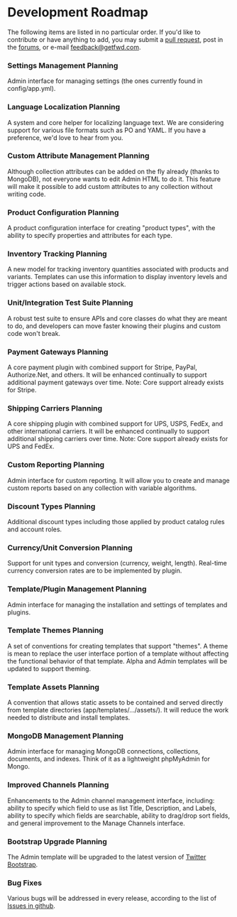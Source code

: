 # Development Roadmap

The following items are listed in no particular order. If you'd like to contribute or have anything to add, you may submit a <a href="https://github.com/getfwd/fwdcommerce-docs">pull request</a>, post in the <a href="/alpha/forums">forums</a>, or e-mail <a href="mailto:feedback@getfwd.com">feedback@getfwd.com</a>.

### Settings Management <span class="label label-info">Planning</span>

Admin interface for managing settings (the ones currently found in config/app.yml).

### Language Localization <span class="label label-info">Planning</span>

A system and core helper for localizing language text. We are considering support for various file formats such as PO and YAML. If you have a preference, we'd love to hear from you.

### Custom Attribute Management <span class="label label-info">Planning</span>

Although collection attributes can be added on the fly already (thanks to MongoDB), not everyone wants to edit Admin HTML to do it. This feature will make it possible to add custom attributes to any collection without writing code.

### Product Configuration <span class="label label-info">Planning</span>

A product configuration interface for creating "product types", with the ability to specify properties and attributes for each type.

### Inventory Tracking <span class="label label-info">Planning</span>

A new model for tracking inventory quantities associated with products and variants. Templates can use this information to display inventory levels and trigger actions based on available stock.

### Unit/Integration Test Suite <span class="label label-info">Planning</span>

A robust test suite to ensure APIs and core classes do what they are meant to do, and developers can move faster knowing their plugins and custom code won't break.

### Payment Gateways <span class="label label-info">Planning</span>

A core payment plugin with combined support for Stripe, PayPal, Authorize.Net, and others. It will be enhanced continually to support additional payment gateways over time. Note: Core support already exists for Stripe.

### Shipping Carriers <span class="label label-info">Planning</span>

A core shipping plugin with combined support for UPS, USPS, FedEx, and other international carriers. It will be enhanced continually to support additional shipping carriers over time. Note: Core support already exists for UPS and FedEx.

### Custom Reporting <span class="label label-info">Planning</span>

Admin interface for custom reporting. It will allow you to create and manage custom reports based on any collection with variable algorithms.

### Discount Types <span class="label label-info">Planning</span>

Additional discount types including those applied by product catalog rules and account roles.

### Currency/Unit Conversion <span class="label label-info">Planning</span>

Support for unit types and conversion (currency, weight, length). Real-time currency conversion rates are to be implemented by plugin.

### Template/Plugin Management <span class="label label-info">Planning</span>

Admin interface for managing the installation and settings of templates and plugins.

### Template Themes <span class="label label-info">Planning</span>

A set of conventions for creating templates that support "themes". A theme is mean to replace the user interface portion of a template without affecting the functional behavior of that template. Alpha and Admin templates will be updated to support theming.

### Template Assets <span class="label label-info">Planning</span>

A convention that allows static assets to be contained and served directly from template directories (app/templates/.../assets/). It will reduce the work needed to distribute and install templates.

### MongoDB Management <span class="label label-info">Planning</span>

Admin interface for managing MongoDB connections, collections, documents, and indexes. Think of it as a lightweight phpMyAdmin for Mongo.

### Improved Channels <span class="label label-info">Planning</span>

Enhancements to the Admin channel management interface, including: ability to specify which field to use as list Title, Description, and Labels, ability to specify which fields are searchable, ability to drag/drop sort fields, and general improvement to the Manage Channels interface.

### Bootstrap Upgrade <span class="label label-info">Planning</span>

The Admin template will be upgraded to the latest version of <a href="http://twitter.github.com/bootstrap/">Twitter Bootstrap</a>.

### Bug Fixes

Various bugs will be addressed in every release, according to the list of <a href="https://github.com/getfwd/fwdcommerce/issues">Issues in github</a>.


